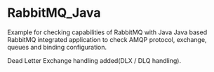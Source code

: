 # RabbitMQ_Java
Example for checking capabilities of RabbitMQ with Java
Java based RabbitMQ integrated application to check AMQP protocol, exchange, queues and binding configuration.


Dead Letter Exchange handling added(DLX / DLQ handling).
